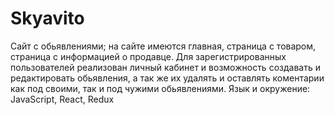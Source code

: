 # Skyavito

Сайт с обьявлениями;
на сайте имеются главная, страница с товаром, страница с информацией о продавце. Для зарегистрированных пользователей реализован личный кабинет и возможность создавать и редактировать обьявления, а так же их удалять и оставлять коментарии как под своими, так и под чужими обьявлениями.
Язык и окружение: JavaScript, React, Redux

